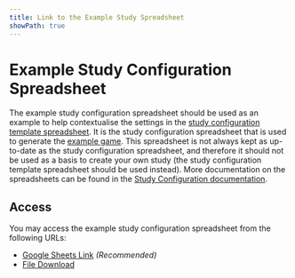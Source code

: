 ```yaml
---
title: Link to the Example Study Spreadsheet
showPath: true
---
```


# Example Study Configuration Spreadsheet

The example study configuration spreadsheet should be used as an example
to help contextualise the settings in the
[study configuration template spreadsheet](/link/StudyTemplate). It is the
study configuration spreadsheet that is used to generate the
[example game](/link/ExampleGame). This
spreadsheet is not always kept as up-to-date as the study configuration
spreadsheet, and therefore it should not be used as a basis to
create your own study (the study configuration template spreadsheet
should be used instead). More documentation on the spreadsheets can be
found in the [Study Configuration documentation](/StudyConfiguration).

## Access

You may access the example study configuration spreadsheet
from the following URLs:

- [Google Sheets Link](https://docs.google.com/spreadsheets/d/1FGyizON4WNmfOrmKtifsqxGCMI0XoJidndikDeCAMcA)
  _\(Recommended\)_
- [File Download](ExampleStudy.xlsx)
